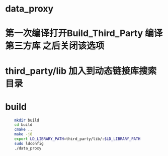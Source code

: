 # data_proxy
# 第一次编译打开Build_Third_Party 编译第三方库 之后关闭该选项
# third_party/lib 加入到动态链接库搜索目录
# build
```sh
    mkdir build
    cd build
    cmake ..
    make -j8
    export LD_LIBRARY_PATH=third_party/lib/:$LD_LIBRARY_PATH
    sudo ldconfig
    ./data_proxy
```